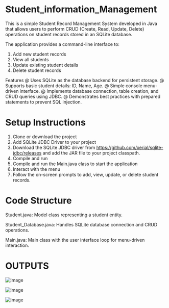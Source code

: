 # Student_information_Management
This is a simple Student Record Management System developed in Java that allows users to perform CRUD (Create, Read, Update, Delete) operations on student records stored in an SQLite database.

The application provides a command-line interface to:
1. Add new student records
2. View all students
3. Update existing student details
4. Delete student records

Features
@ Uses SQLite as the database backend for persistent storage.
@ Supports basic student details: ID, Name, Age.
@ Simple console menu-driven interface.
@ Implements database connection, table creation, and CRUD queries using JDBC.
@ Demonstrates best practices with prepared statements to prevent SQL injection.

# Setup Instructions
1. Clone or download the project
2. Add SQLite JDBC Driver to your project
3. Download the SQLite JDBC driver from https://github.com/xerial/sqlite-jdbc/releases and add the JAR file to your   project classpath.
4. Compile and run
5. Compile and run the Main.java class to start the application
6. Interact with the menu
7. Follow the on-screen prompts to add, view, update, or delete student records.

# Code Structure

Student.java: Model class representing a student entity.

Student_Database.java: Handles SQLite database connection and CRUD operations.

Main.java: Main class with the user interface loop for menu-driven interaction.

# OUTPUTS

![image](https://github.com/user-attachments/assets/be8ac44d-1cfa-4442-9afb-40d290262855)

![image](https://github.com/user-attachments/assets/6d135016-d903-4b92-b3c3-7eee3e31255b)

![image](https://github.com/user-attachments/assets/b20f5a36-0695-4c3c-8cb8-37ccd12ce977)



